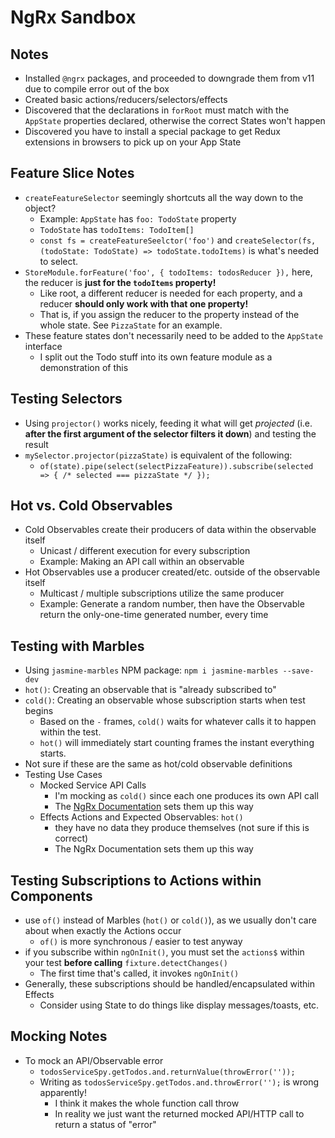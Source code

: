 # NgRx Sandbox

## Notes

- Installed `@ngrx` packages, and proceeded to downgrade them from v11 due to compile error out of the box
- Created basic actions/reducers/selectors/effects
- Discovered that the declarations in `forRoot` must match with the `AppState` properties declared, otherwise the correct States won't happen
- Discovered you have to install a special package to get Redux extensions in browsers to pick up on your App State

## Feature Slice Notes
- `createFeatureSelector` seemingly shortcuts all the way down to the object?
  - Example: `AppState` has `foo: TodoState` property
  - `TodoState` has `todoItems: TodoItem[]`
  - `const fs = createFeatureSeelctor('foo')` and `createSelector(fs, (todoState: TodoState) => todoState.todoItems)` is what's needed to select.
- `StoreModule.forFeature('foo', { todoItems: todosReducer }),` here, the reducer is **just for the `todoItems` property!**
  - Like root, a different reducer is needed for each property, and a reducer **should only work with that one property!**
  - That is, if you assign the reducer to the property instead of the whole state. See `PizzaState` for an example.
- These feature states don't necessarily need to be added to the `AppState` interface
  - I split out the Todo stuff into its own feature module as a demonstration of this

## Testing Selectors
- Using `projector()` works nicely, feeding it what will get *projected* (i.e. **after the first argument of the selector filters it down**) and testing the result
- `mySelector.projector(pizzaState)` is equivalent of the following:
  - `of(state).pipe(select(selectPizzaFeature)).subscribe(selected => { /* selected === pizzaState */ });`

## Hot vs. Cold Observables
- Cold Observables create their producers of data within the observable itself
  - Unicast / different execution for every subscription
  - Example: Making an API call within an observable
- Hot Observables use a producer created/etc. outside of the observable itself
  - Multicast / multiple subscriptions utilize the same producer
  - Example: Generate a random number, then have the Observable return the only-one-time generated number, every time

## Testing with Marbles
- Using `jasmine-marbles` NPM package: `npm i jasmine-marbles --save-dev`
- `hot()`: Creating an observable that is "already subscribed to"
- `cold()`: Creating an observable whose subscription starts when test begins
  - Based on the `-` frames, `cold()` waits for whatever calls it to happen within the test.
  - `hot()` will immediately start counting frames the instant everything starts.
- Not sure if these are the same as hot/cold observable definitions
- Testing Use Cases
  - Mocked Service API Calls
    - I'm mocking as `cold()` since each one produces its own API call
    - The [NgRx Documentation](https://ngrx.io/guide/effects/testing#marble-diagrams) sets them up this way
  - Effects Actions and Expected Observables: `hot()`
    - they have no data they produce themselves (not sure if this is correct)
    - The NgRx Documentation sets them up this way

## Testing Subscriptions to Actions within Components
- use `of()` instead of Marbles (`hot()` or `cold()`), as we usually don't care about when exactly the Actions occur
  - `of()` is more synchronous / easier to test anyway
- if you subscribe within `ngOnInit()`, you must set the `actions$` within your test **before calling** `fixture.detectChanges()`
  - The first time that's called, it invokes `ngOnInit()`
- Generally, these subscriptions should be handled/encapsulated within Effects
  - Consider using State to do things like display messages/toasts, etc.

## Mocking Notes
- To mock an API/Observable error
  - `todosServiceSpy.getTodos.and.returnValue(throwError(''));`
  - Writing as `todosServiceSpy.getTodos.and.throwError('');` is wrong apparently!
    - I think it makes the whole function call throw
    - In reality we just want the returned mocked API/HTTP call to return a status of "error"
